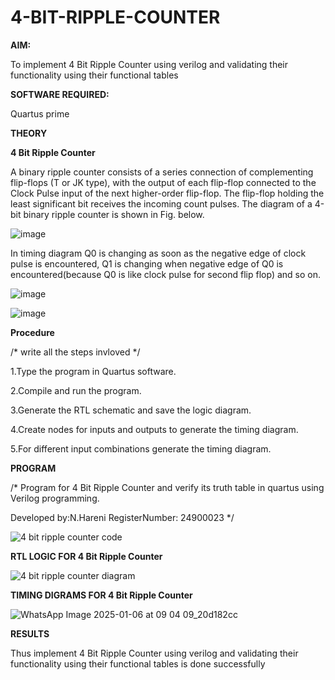 # 4-BIT-RIPPLE-COUNTER

**AIM:**

To implement  4 Bit Ripple Counter using verilog and validating their functionality using their functional tables

**SOFTWARE REQUIRED:**

Quartus prime

**THEORY**

**4 Bit Ripple Counter**

A binary ripple counter consists of a series connection of complementing flip-flops (T or JK type), with the output of each flip-flop connected to the Clock Pulse input of the next higher-order flip-flop. The flip-flop holding the least significant bit receives the incoming count pulses. The diagram of a 4-bit binary ripple counter is shown in Fig. below.

![image](https://github.com/naavaneetha/4-BIT-RIPPLE-COUNTER/assets/154305477/cb4b74d4-31ab-4359-95d0-d22e67daba13)

In timing diagram Q0 is changing as soon as the negative edge of clock pulse is encountered, Q1 is changing when negative edge of Q0 is encountered(because Q0 is like clock pulse for second flip flop) and so on.

![image](https://github.com/naavaneetha/4-BIT-RIPPLE-COUNTER/assets/154305477/a573a7d6-014e-4e54-93e6-e2ac9530960b)

![image](https://github.com/naavaneetha/4-BIT-RIPPLE-COUNTER/assets/154305477/85e1958a-2fc1-49bb-9a9f-d58ccbf3663c)

**Procedure**

/* write all the steps invloved */

1.Type the program in Quartus software.

2.Compile and run the program.    

3.Generate the RTL schematic and save the logic diagram. 

4.Create nodes for inputs and outputs to generate the timing diagram.

5.For different input combinations generate the timing diagram.


**PROGRAM**

/* Program for 4 Bit Ripple Counter and verify its truth table in quartus using Verilog programming.

 Developed by:N.Hareni  RegisterNumber: 24900023
*/

![4 bit ripple counter code](https://github.com/user-attachments/assets/29c208f5-930c-4e2e-b846-a2a950a15f16)



**RTL LOGIC FOR 4 Bit Ripple Counter**

![4 bit ripple counter diagram](https://github.com/user-attachments/assets/7579f63e-bac0-43f4-861a-f4f3b868e63a)



**TIMING DIGRAMS FOR 4 Bit Ripple Counter**

![WhatsApp Image 2025-01-06 at 09 04 09_20d182cc](https://github.com/user-attachments/assets/5852f090-5a39-47a1-a98c-8b1d96687364)



**RESULTS**

Thus implement 4 Bit Ripple Counter using verilog and validating their functionality using their functional tables is done successfully
